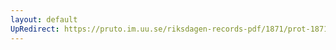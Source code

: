 ```yaml
---
layout: default
UpRedirect: https://pruto.im.uu.se/riksdagen-records-pdf/1871/prot-1871--fk--315/prot-1871--fk--315_011.pdf
---
```

